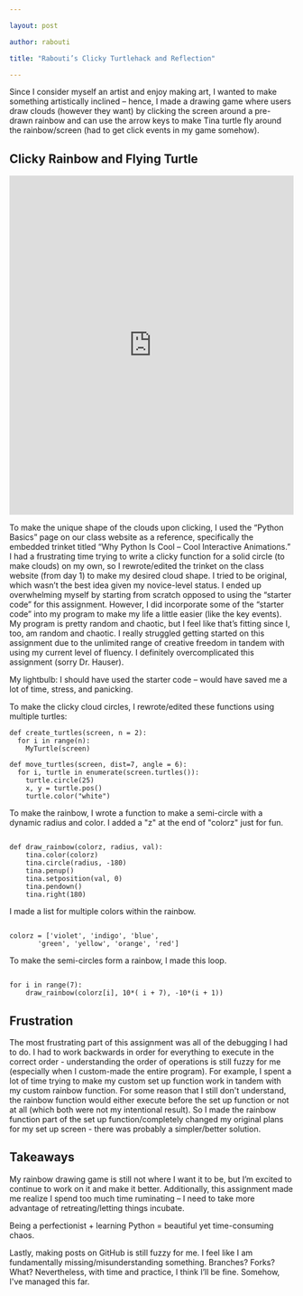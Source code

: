 ```yaml
--- 

layout: post 

author: rabouti 

title: "Rabouti’s Clicky Turtlehack and Reflection" 

--- 
```


 

 

Since I consider myself an artist and enjoy making art, I wanted to make something artistically inclined – hence, I made a drawing game where users draw clouds (however they want) by clicking the screen around a pre-drawn rainbow and can use the arrow keys to make Tina turtle fly around the rainbow/screen (had to get click events in my game somehow). 

## Clicky Rainbow and Flying Turtle 

<iframe src="https://trinket.io/embed/python/e7e00f62a1?outputOnly=true&start=result" width="100%" height="600" frameborder="0" marginwidth="0" marginheight="0" allowfullscreen></iframe>

 

To make the unique shape of the clouds upon clicking, I used the “Python Basics” page on our class website as a reference, specifically the embedded trinket titled “Why Python Is Cool – Cool Interactive Animations.” I had a frustrating time trying to write a clicky function for a solid circle (to make clouds) on my own, so I rewrote/edited the trinket on the class website (from day 1) to make my desired cloud shape. I tried to be original, which wasn’t the best idea given my novice-level status. I ended up overwhelming myself by starting from scratch opposed to using the “starter code” for this assignment. However, I did incorporate some of the “starter code” into my program to make my life a little easier (like the key events). My program is pretty random and chaotic, but I feel like that’s fitting since I, too, am random and chaotic. I really struggled getting started on this assignment due to the unlimited range of creative freedom in tandem with using my current level of fluency. I definitely overcomplicated this assignment (sorry Dr. Hauser).  

My lightbulb: I should have used the starter code – would have saved me a lot of time, stress, and panicking.  


To make the clicky cloud circles, I rewrote/edited these functions using multiple turtles:

```
def create_turtles(screen, n = 2):
  for i in range(n):
    MyTurtle(screen)
    
def move_turtles(screen, dist=7, angle = 6):
  for i, turtle in enumerate(screen.turtles()):
    turtle.circle(25)
    x, y = turtle.pos()
    turtle.color("white")
```

To make the rainbow, I wrote a function to make a semi-circle with a dynamic radius and color. I added a "z" at the end of "colorz" just for fun. 

``` 

def draw_rainbow(colorz, radius, val): 
    tina.color(colorz) 
    tina.circle(radius, -180) 
    tina.penup() 
    tina.setposition(val, 0) 
    tina.pendown() 
    tina.right(180) 

``` 

I made a list for multiple colors within the rainbow.  

``` 

colorz = ['violet', 'indigo', 'blue', 
       'green', 'yellow', 'orange', 'red'] 

``` 

To make the semi-circles form a rainbow, I made this loop.  

``` 

for i in range(7): 
    draw_rainbow(colorz[i], 10*( i + 7), -10*(i + 1)) 

``` 

## Frustration 

The most frustrating part of this assignment was all of the debugging I had to do. I had to work backwards in order for everything to execute in the correct order - understanding the order of operations is still fuzzy for me (especially when I custom-made the entire program). For example, I spent a lot of time trying to make my custom set up function work in tandem with my custom rainbow function. For some reason that I still don't understand, the rainbow function would either execute before the set up function or not at all (which both were not my intentional result). So I made the rainbow function part of the set up function/completely changed my original plans for my set up screen - there was probably a simpler/better solution. 
 

## Takeaways 

My rainbow drawing game is still not where I want it to be, but I’m excited to continue to work on it and make it better. Additionally, this assignment made me realize I spend too much time ruminating – I need to take more advantage of retreating/letting things incubate.  

Being a perfectionist + learning Python = beautiful yet time-consuming chaos.  


 

Lastly, making posts on GitHub is still fuzzy for me. I feel like I am fundamentally missing/misunderstanding something. Branches? Forks? What? Nevertheless, with time and practice, I think I’ll be fine. Somehow, I've managed this far. 
